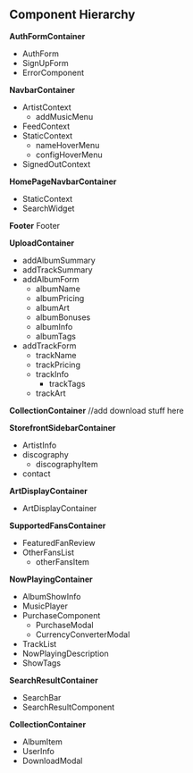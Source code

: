 
## Component Hierarchy

**AuthFormContainer**
  - AuthForm
  - SignUpForm
  - ErrorComponent

**NavbarContainer**
  - ArtistContext
    * addMusicMenu
  - FeedContext
  - StaticContext
    * nameHoverMenu
    * configHoverMenu
  - SignedOutContext

**HomePageNavbarContainer**
  - StaticContext
  - SearchWidget

**Footer**
  Footer

**UploadContainer**
  - addAlbumSummary
  - addTrackSummary
  - addAlbumForm
    * albumName
    * albumPricing
    * albumArt
    * albumBonuses
    * albumInfo
     - albumTags
  - addTrackForm
    * trackName
    * trackPricing
    * trackInfo
      - trackTags
    * trackArt

**CollectionContainer**
  //add download stuff here

**StorefrontSidebarContainer**
  - ArtistInfo
  - discography
    * discographyItem
  - contact

**ArtDisplayContainer**
  - ArtDisplayContainer

**SupportedFansContainer**
  - FeaturedFanReview
  - OtherFansList
    * otherFansItem

**NowPlayingContainer**
  - AlbumShowInfo
  - MusicPlayer
  - PurchaseComponent
    * PurchaseModal
    * CurrencyConverterModal
  - TrackList
  - NowPlayingDescription
  - ShowTags

**SearchResultContainer**
  - SearchBar
  - SearchResultComponent

**CollectionContainer**
  - AlbumItem
  - UserInfo
  - DownloadModal
